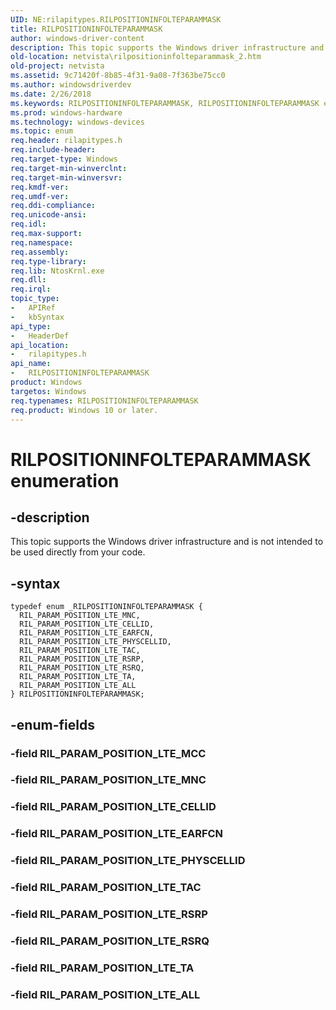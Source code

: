 ```yaml
---
UID: NE:rilapitypes.RILPOSITIONINFOLTEPARAMMASK
title: RILPOSITIONINFOLTEPARAMMASK
author: windows-driver-content
description: This topic supports the Windows driver infrastructure and is not intended to be used directly from your code.
old-location: netvista\rilpositioninfolteparammask_2.htm
old-project: netvista
ms.assetid: 9c71420f-8b85-4f31-9a08-7f363be75cc0
ms.author: windowsdriverdev
ms.date: 2/26/2018
ms.keywords: RILPOSITIONINFOLTEPARAMMASK, RILPOSITIONINFOLTEPARAMMASK enumeration [Network Drivers Starting with Windows Vista], RIL_PARAM_POSITION_LTE_ALL, RIL_PARAM_POSITION_LTE_CELLID, RIL_PARAM_POSITION_LTE_EARFCN, RIL_PARAM_POSITION_LTE_MNC, RIL_PARAM_POSITION_LTE_PHYSCELLID, RIL_PARAM_POSITION_LTE_RSRP, RIL_PARAM_POSITION_LTE_RSRQ, RIL_PARAM_POSITION_LTE_TA, RIL_PARAM_POSITION_LTE_TAC, netvista.rilpositioninfolteparammask_2, rilapitypes/RILPOSITIONINFOLTEPARAMMASK, rilapitypes/RIL_PARAM_POSITION_LTE_ALL, rilapitypes/RIL_PARAM_POSITION_LTE_CELLID, rilapitypes/RIL_PARAM_POSITION_LTE_EARFCN, rilapitypes/RIL_PARAM_POSITION_LTE_MNC, rilapitypes/RIL_PARAM_POSITION_LTE_PHYSCELLID, rilapitypes/RIL_PARAM_POSITION_LTE_RSRP, rilapitypes/RIL_PARAM_POSITION_LTE_RSRQ, rilapitypes/RIL_PARAM_POSITION_LTE_TA, rilapitypes/RIL_PARAM_POSITION_LTE_TAC
ms.prod: windows-hardware
ms.technology: windows-devices
ms.topic: enum
req.header: rilapitypes.h
req.include-header: 
req.target-type: Windows
req.target-min-winverclnt: 
req.target-min-winversvr: 
req.kmdf-ver: 
req.umdf-ver: 
req.ddi-compliance: 
req.unicode-ansi: 
req.idl: 
req.max-support: 
req.namespace: 
req.assembly: 
req.type-library: 
req.lib: NtosKrnl.exe
req.dll: 
req.irql: 
topic_type:
-	APIRef
-	kbSyntax
api_type:
-	HeaderDef
api_location:
-	rilapitypes.h
api_name:
-	RILPOSITIONINFOLTEPARAMMASK
product: Windows
targetos: Windows
req.typenames: RILPOSITIONINFOLTEPARAMMASK
req.product: Windows 10 or later.
---
```


# RILPOSITIONINFOLTEPARAMMASK enumeration


## -description


This topic supports the Windows driver infrastructure and is not intended to be used directly from your code. 


## -syntax


````
typedef enum _RILPOSITIONINFOLTEPARAMMASK { 
  RIL_PARAM_POSITION_LTE_MNC,
  RIL_PARAM_POSITION_LTE_CELLID,
  RIL_PARAM_POSITION_LTE_EARFCN,
  RIL_PARAM_POSITION_LTE_PHYSCELLID,
  RIL_PARAM_POSITION_LTE_TAC,
  RIL_PARAM_POSITION_LTE_RSRP,
  RIL_PARAM_POSITION_LTE_RSRQ,
  RIL_PARAM_POSITION_LTE_TA,
  RIL_PARAM_POSITION_LTE_ALL
} RILPOSITIONINFOLTEPARAMMASK;
````


## -enum-fields




### -field RIL_PARAM_POSITION_LTE_MCC


### -field RIL_PARAM_POSITION_LTE_MNC


### -field RIL_PARAM_POSITION_LTE_CELLID


### -field RIL_PARAM_POSITION_LTE_EARFCN


### -field RIL_PARAM_POSITION_LTE_PHYSCELLID


### -field RIL_PARAM_POSITION_LTE_TAC


### -field RIL_PARAM_POSITION_LTE_RSRP


### -field RIL_PARAM_POSITION_LTE_RSRQ


### -field RIL_PARAM_POSITION_LTE_TA


### -field RIL_PARAM_POSITION_LTE_ALL

